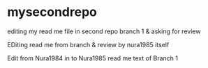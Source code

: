 # mysecondrepo

editing my read me file in second repo branch 1 & asking for review

EDiting read me from branch & review by nura1985 itself


Edit from Nura1984 in to Nura1985 read me text of Branch 1
